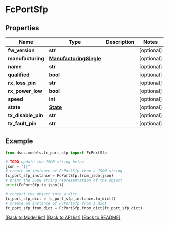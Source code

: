 # FcPortSfp


## Properties

Name | Type | Description | Notes
------------ | ------------- | ------------- | -------------
**fw_version** | **str** |  | [optional] 
**manufacturing** | [**ManufacturingSingle**](ManufacturingSingle.md) |  | [optional] 
**name** | **str** |  | [optional] 
**qualified** | **bool** |  | [optional] 
**rx_loss_pin** | **str** |  | [optional] 
**rx_power_low** | **bool** |  | [optional] 
**speed** | **int** |  | [optional] 
**state** | [**State**](State.md) |  | [optional] 
**tx_disable_pin** | **str** |  | [optional] 
**tx_fault_pin** | **str** |  | [optional] 

## Example

```python
from dscc.models.fc_port_sfp import FcPortSfp

# TODO update the JSON string below
json = "{}"
# create an instance of FcPortSfp from a JSON string
fc_port_sfp_instance = FcPortSfp.from_json(json)
# print the JSON string representation of the object
print(FcPortSfp.to_json())

# convert the object into a dict
fc_port_sfp_dict = fc_port_sfp_instance.to_dict()
# create an instance of FcPortSfp from a dict
fc_port_sfp_from_dict = FcPortSfp.from_dict(fc_port_sfp_dict)
```
[[Back to Model list]](../README.md#documentation-for-models) [[Back to API list]](../README.md#documentation-for-api-endpoints) [[Back to README]](../README.md)


